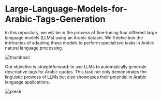 # Large-Language-Models-for-Arabic-Tags-Generation
In this repository, we will be in the process of fine-tuning four different large language models (LLMs) using an Arabic dataset. We'll delve into the intricacies of adapting these models to perform specialized tasks in Arabic natural language processing. 

![thumbnail](https://github.com/BoulahiaAhmed/Large-Language-Models-for-Arabic-Tags-Generation/assets/45523231/bc616ec0-d86d-4d29-88f1-02fb7076274d)


Our objective is straightforward: to use LLMs to automatically generate descriptive tags for Arabic quotes. 
This task not only demonstrates the linguistic prowess of LLMs but also showcases their potential in Arabic language applications.

![pres6](https://github.com/BoulahiaAhmed/Large-Language-Models-for-Arabic-Tags-Generation/assets/45523231/bcf56861-4bc6-4a72-9fe3-b7ae11620595)
